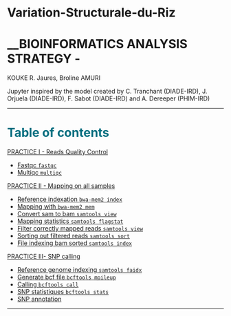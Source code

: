 # Variation-Structurale-du-Riz
# __BIOINFORMATICS ANALYSIS STRATEGY - 

KOUKE R. Jaures, Broline AMURI

Jupyter inspired by the model created by C. Tranchant (DIADE-IRD), J. Orjuela (DIADE-IRD), F. Sabot (DIADE-IRD) and A. Dereeper (PHIM-IRD)
***

# <span style="color: #006E7F">Table of contents</span>
<a class="anchor" id="home"></a>


[PRACTICE I - Reads Quality Control](#quality) 
   * [Fastqc  `fastqc`](#quality)
   * [Multiqc `multiqc`](#quality)

[PRACTICE II - Mapping on all samples](#mapping) 
   * [Reference indexation  `bwa-mem2 index`](#refindex)
   * [Mapping with `bwa-mem2 mem`](#bwamem2-cmd)
   * [Convert sam to bam `samtools view`](#samtoolsview)
   * [Mapping statistics `samtools flagstat`](#flagstats)
   * [Filter correctly mapped reads `samtools view`](#corrmap)
   * [Sorting out filtered reads `samtools sort`](#sort)
   * [File indexing bam sorted  `samtools index`](#indexbam) 

[PRACTICE III- SNP calling](#SNP)
   * [Reference genome indexing `samtools faidx`](#refindex)
   * [Generate bcf file `bcftools mpileup`](#bcftools)
   * [Calling `bcftools call`](#calling)
   * [SNP statistiques `bcftools stats`](#stats)
   * [SNP annotation](#annotation)
   
   

***
